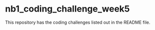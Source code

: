 # nb1_coding_challenge_week5
This repository has the coding challenges listed out in the README file. 
